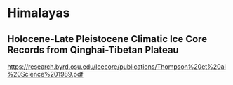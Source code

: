 # Himalayas

## Holocene-Late Pleistocene Climatic Ice Core Records from Qinghai-Tibetan Plateau

https://research.byrd.osu.edu/Icecore/publications/Thompson%20et%20al%20Science%201989.pdf
